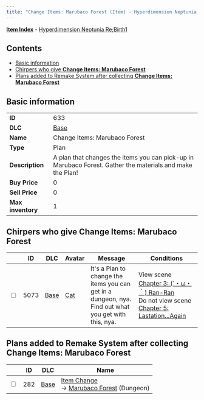 ```yaml
---
title: "Change Items: Marubaco Forest (Item) - Hyperdimension Neptunia Re;Birth1"
---
```


[**Item Index**](/neptunia/rb1/item/index.html) - [Hyperdimension Neptunia Re;Birth1](/neptunia/rb1)

## Contents

- [Basic information](#basic-information)
- [Chirpers who give **Change Items: Marubaco Forest**](#chirpers-who-give-change-items-marubaco-forest)
- [Plans added to Remake System after collecting **Change Items: Marubaco Forest**](#plans-added-to-remake-system-after-collecting-change-items-marubaco-forest)

## Basic information

|   |   |
| -- | -- |
| **ID** | 633 |
| **DLC** | [Base](/neptunia/rb1/dlc/1-base.html) |
| **Name** | Change Items: Marubaco Forest |
| **Type** | Plan |
| **Description** | A plan that changes the items you can pick-up in Marubaco Forest. Gather the materials and make the Plan! |
| **Buy Price** | 0 |
| **Sell Price** | 0 |
| **Max inventory** | 1 |

## Chirpers who give **Change Items: Marubaco Forest**

|    | ID | DLC | Avatar | Message | Conditions |
| -- | -- | --- | ------ | ------- | ---------- |
| <input type="checkbox" id="rb1-chirper-event-1-5073" class="trackbox" /> | 5073 | [Base](/neptunia/rb1/dlc/1-base.html) | [Cat](/neptunia/rb1/avatar/1-226-cat.html) | It's a Plan to change the items you can get in a dungeon, nya.<br />Find out what you get with this, nya. | View scene [Chapter 3: (´・ω・｀) Ran-Ran](/neptunia/rb1/scene/1-309-chapter-3-ran-ran.html)<br />Do not view scene [Chapter 5: Lastation...Again](/neptunia/rb1/scene/1-501-chapter-5-lastation-again.html) |

## Plans added to Remake System after collecting **Change Items: Marubaco Forest**

|    | ID | DLC | Name |
| -- | -- | --- | ---- |
| <input type="checkbox" id="rb1-remake-1-282" class="trackbox" /> | 282 | [Base](/neptunia/rb1/dlc/1-base.html) | [Item Change](/neptunia/rb1/remake/1-282-item-change.html)<br />→ [Marubaco Forest](/neptunia/rb1/dungeon/1-9-marubaco-forest.html) (Dungeon) |